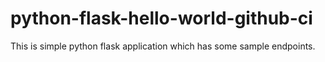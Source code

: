 # python-flask-hello-world-github-ci
This is simple python flask application which has some sample endpoints.
